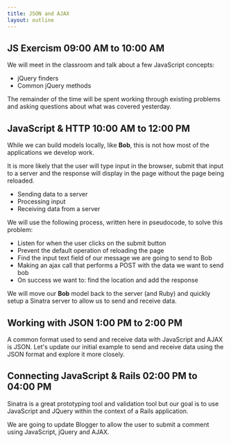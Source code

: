 ```yaml
---
title: JSON and AJAX
layout: outline
---
```


## JS Exercism 09:00 AM to 10:00 AM 

We will meet in the classroom and talk about a few JavaScript concepts:

* jQuery finders
* Common jQuery methods

The remainder of the time will be spent working through existing problems and asking questions about what was covered yesterday.

## JavaScript & HTTP 10:00 AM to 12:00 PM 

While we can build models locally, like **Bob**, this is not how most of the applications we develop work.

It is more likely that the user will type input in the browser, submit that input to a server and the response will display in the page without the page being reloaded.

* Sending data to a server
* Processing input
* Receiving data from a server

We will use the following process, written here in pseudocode, to solve this problem:

* Listen for when the user clicks on the submit button
* Prevent the default operation of reloading the page
* Find the input text field of our message we are going to send to Bob
* Making an ajax call that performs a POST with the data we want to send bob
* On success we want to: find the location and add the response

We will move our **Bob** model back to the server (and Ruby) and quickly setup a Sinatra server to allow us to send and receive data.

## Working with JSON 1:00 PM to 2:00 PM 

A common format used to send and receive data with JavaScript and AJAX is JSON. Let's update our initial example to send and receive data using the JSON format and explore it more closely.

## Connecting JavaScript & Rails 02:00 PM to 04:00 PM 

Sinatra is a great prototyping tool and validation tool but our goal is to use JavaScript and JQuery within the context of a Rails application.

We are going to update Blogger to allow the user to submit a comment using JavaScript, jQuery and AJAX.